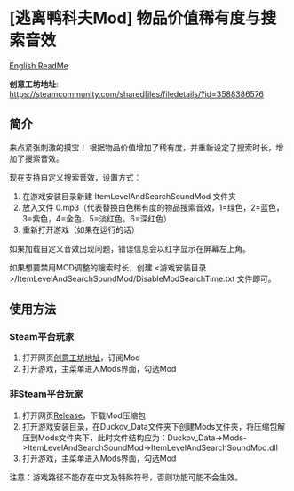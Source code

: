 # [逃离鸭科夫Mod] 物品价值稀有度与搜索音效

[English ReadMe](./README_en.md)

**创意工坊地址**:  
https://steamcommunity.com/sharedfiles/filedetails/?id=3588386576

## 简介

来点紧张刺激的摸宝！
根据物品价值增加了稀有度，并重新设定了搜索时长，增加了搜索音效。

现在支持自定义搜索音效，设置方式：
1. 在游戏安装目录新建 ItemLevelAndSearchSoundMod 文件夹
2. 放入文件 0.mp3（代表替换白色稀有度的物品搜索音效，1=绿色，2=蓝色，3=紫色，4=金色，5=淡红色。6=深红色）
3. 重新打开游戏（如果在运行的话）

如果加载自定义音效出现问题，错误信息会以红字显示在屏幕左上角。

如果想要禁用MOD调整的搜索时长，创建 <游戏安装目录>/ItemLevelAndSearchSoundMod/DisableModSearchTime.txt 文件即可。

## 使用方法

### Steam平台玩家

1. 打开网页[创意工坊地址](https://steamcommunity.com/sharedfiles/filedetails/?id=3588386576)，订阅Mod
2. 打开游戏，主菜单进入Mods界面，勾选Mod

### 非Steam平台玩家

1. 打开网页[Release](https://github.com/dzj0821/ItemLevelAndSearchSoundMod/releases)，下载Mod压缩包
2. 打开游戏安装目录，在Duckov_Data文件夹下创建Mods文件夹，将压缩包解压到Mods文件夹下，此时文件结构应为：Duckov_Data->Mods->ItemLevelAndSearchSoundMod->ItemLevelAndSearchSoundMod.dll
3. 打开游戏，主菜单进入Mods界面，勾选Mod

注意：游戏路径不能存在中文及特殊符号，否则功能可能不会生效。